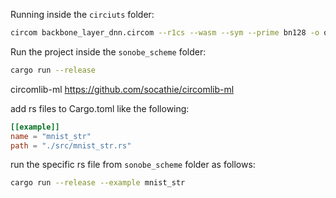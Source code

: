 Running inside the `circiuts` folder:

```sh
circom backbone_layer_dnn.circom --r1cs --wasm --sym --prime bn128 -o out
```

Run the project inside the `sonobe_scheme` folder:

```sh
cargo run --release
```

circomlib-ml
https://github.com/socathie/circomlib-ml

add rs files to Cargo.toml like the following:
```conf
[[example]]
name = "mnist_str"
path = "./src/mnist_str.rs"
```
run the specific rs file from `sonobe_scheme` folder as follows:
```sh
cargo run --release --example mnist_str
```
